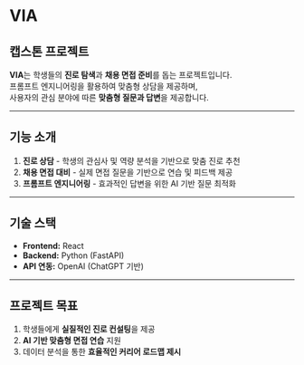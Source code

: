 # VIA  
## 캡스톤 프로젝트  

**VIA**는 학생들의 **진로 탐색**과 **채용 면접 준비**를 돕는 프로젝트입니다.  
프롬프트 엔지니어링을 활용하여 맞춤형 상담을 제공하며,  
사용자의 관심 분야에 따른 **맞춤형 질문과 답변**을 제공합니다.  

---

## 기능 소개  
1. **진로 상담** - 학생의 관심사 및 역량 분석을 기반으로 맞춤 진로 추천  
2. **채용 면접 대비** - 실제 면접 질문을 기반으로 연습 및 피드백 제공  
3. **프롬프트 엔지니어링** - 효과적인 답변을 위한 AI 기반 질문 최적화  

---

## 기술 스택  
- **Frontend:** React  
- **Backend:** Python (FastAPI)  
- **API 연동:** OpenAI (ChatGPT 기반)  

---

## 프로젝트 목표  
1. 학생들에게 **실질적인 진로 컨설팅**을 제공  
2. **AI 기반 맞춤형 면접 연습** 지원  
3. 데이터 분석을 통한 **효율적인 커리어 로드맵 제시**  
